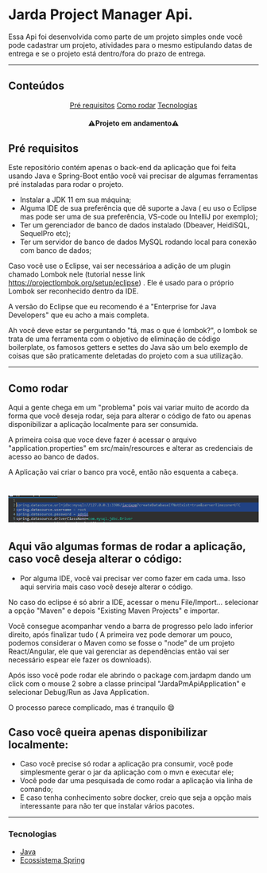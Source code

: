 # Jarda Project Manager Api.

<p align="left">Essa Api foi desenvolvida como parte de um projeto 
simples onde você pode cadastrar um projeto, atividades para o mesmo estipulando datas de entrega e se o projeto está dentro/fora do prazo de entrega.</p>

---
## Conteúdos

<p align="center">
 <a href="#pré-requisitos">Pré requisitos</a> 
 <a href="#como-rodar">Como rodar</a> 
 <a href="#tecnologias">Tecnologias</a> 
</p>

<h4 align="center"> 
 ⚠️Projeto em andamento⚠️
</h4>


## Pré requisitos

Este repositório contém apenas o back-end da aplicação que foi feita usando Java e Spring-Boot então você vai precisar de algumas ferramentas pré instaladas para rodar o projeto.

- Instalar a JDK 11 em sua máquina;
- Alguma IDE de sua preferência que dê suporte a Java ( eu uso o Eclipse mas pode ser uma de sua preferência, VS-code ou IntelliJ por exemplo);
- Ter um gerenciador de banco de dados instalado (Dbeaver, HeidiSQL, SequelPro etc);
- Ter um servidor de banco de dados MySQL rodando local para conexão com banco de dados;

Caso você use o Eclipse, vai ser necessárioa a adição de um plugin chamado Lombok nele (tutorial nesse link https://projectlombok.org/setup/eclipse) . 
Ele é usado para o próprio Lombok ser reconhecido dentro da IDE. 

A versão do Eclipse que eu recomendo é a "Enterprise for Java Developers" que eu acho a mais completa.

Ah você deve estar se perguntando "tá, mas o que é lombok?", o lombok se trata de uma ferramenta com o objetivo de eliminação de código boilerplate, os famosos getters
e settes do Java são um belo exemplo de coisas que são praticamente deletadas do projeto com a sua utilização.


---


## Como rodar

Aqui a gente chega em um "problema" pois vai variar muito de acordo da forma que você deseja rodar, seja para alterar o código de fato ou apenas disponibilizar a aplicação
localmente para ser consumida.

A primeira coisa que voce deve fazer é acessar o arquivo "application.properties" em src/main/resources e alterar as credenciais de acesso ao banco de dados.

A Aplicação vai criar o banco pra você, então não esquenta a cabeça.

<h1 align="center">
    <img alt="crenciaisBD" title="#credenciaisBD" src="./readmeimages/bd.PNG" />
</h1>




<h2>Aqui vão algumas formas de rodar a aplicação, caso você deseja alterar o código:</h2>


- Por alguma IDE, você vai precisar ver como fazer em cada uma. Isso aqui serviria mais caso você deseje alterar o código.

No caso do eclipse é só abrir a IDE, acessar o menu File/Import... selecionar a opção "Maven" e depois "Existing Maven Projects" e importar. 

Você consegue acompanhar vendo a barra de progresso pelo lado inferior direito, após finalizar tudo ( A primeira vez pode demorar um pouco,
podemos considerar o Maven como se fosse o "node" de um projeto React/Angular, ele que vai gerenciar as dependências então vai ser necessário espear ele fazer os downloads).

Após isso você pode rodar ele abrindo o package com.jardapm dando um click com o mouse 2 sobre a classe principal "JardaPmApiApplication" 
e selecionar Debug/Run as Java Application.

O processo parece complicado, mas é tranquilo 😄 



<h2>Caso você queira apenas disponibilizar localmente:</h2>

- Caso você precise só rodar a aplicação pra consumir, você pode simplesmente gerar o jar da aplicação com o mvn e executar ele;
- Você pode dar uma pesquisada de como rodar a aplicação via linha de comando;
- E caso tenha conhecimento sobre docker, creio que seja a opção mais interessante para não ter que instalar vários pacotes.



---


### Tecnologias

- [Java](https://www.java.com/pt-BR/)
- [Ecossistema Spring](https://spring.io/)



